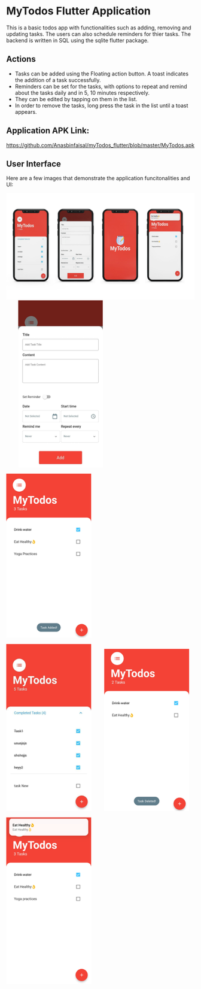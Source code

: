 # MyTodos Flutter Application 

This is a basic todos app with functionalities such as adding, removing and updating tasks. The users can also schedule reminders for thier tasks. The backend is written in SQL using the sqlite flutter package.

## Actions

- Tasks can be added using the Floating action button. A toast indicates the addition of a task successfully.
- Reminders can be set for the tasks, with options to repeat and remind about the tasks daily and in 5, 10 minutes respectively.
- They can be edited by tapping on them in the list.
- In order to remove the tasks, long press the task in the list until a toast appears.

## Application APK Link:
https://github.com/Anasbinfaisal/myTodos_flutter/blob/master/MyTodos.apk

## User Interface

Here are a few images that demonstrate the application funcitonalities and UI:

<img
  src="/images/MyTodos Screens.jpg"
  alt="Splash Screen" >
&nbsp; &nbsp; &nbsp; &nbsp;
<img
  src="/images/AddNewTaskScreen.jpg"
  alt="Add New Task Screen"
  width="45%"
height >
&nbsp; &nbsp; &nbsp; &nbsp;
<!--- <img
  src="/images/IMG_20220920_003809.jpg"
  alt="Add Tasks Screen"
  width="45%"
height > 

<img
  src="/images/IMG_20220920_003824.jpg"
  alt="Add Task Screen 2"
  width="45%" > -->

<img
  src="/images/IMG_20220920_003725.jpg"
  alt="Task Added"
  width="45%" >
  
<!--- <img
  src="/images/IMG_20220920_003544.jpg"
  alt="Task Screen"
  width="45%" > -->
  
  <img
  src="/images/TasksListScreen.jpg"
  alt="Tasks List Screen"
  width="45%"
height >
  &nbsp; &nbsp; &nbsp; &nbsp;
<img
  src="/images/IMG_20220920_003736.jpg"
  alt="Task Deleted"
  width="45%" >
  
<img
  src="/images/IMG_20220920_003524.jpg"
  alt="Task Notification"
  width="45%" >
  &nbsp; &nbsp; &nbsp; &nbsp;

